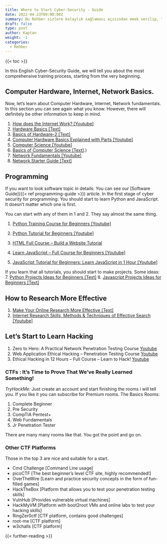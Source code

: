 ```yaml
---
title: Where to Start Cyber-Security - Guide
date: 2022-04-23T09:00:00Z
summary: Bu Rehber sizlere kolaylık sağlaması açısından emek verilip, tecrübeler neticesi ile yazılmıştır. Bu Rehber sizlere kolaylık sağlaması açısından emek verilip, tecrübeler neticesi ile yazılmıştır.
draft: false
type: post
author: Kaptan
weight: -1
categories:
  - Rehber
---
```


{{< toc >}}

In this English Cyber-Security Guide, we will tell you about the most comprehensive training process, starting from the very beginning.

## Computer Hardware, Internet, Network Basics.
Now, let’s learn about Computer Hardware, Internet, Network fundamentals. In this section you can see again what you know. However, there will definitely be other information to keep in mind.

1. [How does the Internet Work? [Youtube]](https://www.youtube.com/watch?v=x3c1ih2NJEg)
2. [Hardware Basics [Text]](https://web.stanford.edu/class/cs101/hardware-1.html)
3. [Basics of Hardware-2 [Text]](https://courses.lumenlearning.com/zeliite115/chapter/reading-hardware-2/)
4. [Computer Hardware Basics Explained with Parts [Youtube]](https://www.youtube.com/watch?v=3vSnVvtv_PQ)
5. [Computer Science [Youtube]](https://www.youtube.com/watch?v=tpIctyqH29Q&list=PL8dPuuaLjXtNlUrzyH5r6jN9ulIgZBpdo)
6. [Basics of Computer Science [Text]](https://www.uopeople.edu/blog/the-basics-of-computer-science-how-to-get-started/#:~:text=A%20computer%20consists%20of%20four,%2C%20speakers%2C%20etc.).)
7. [Network Fundamentals [Youtube]](https://www.youtube.com/watch?v=cNwEVYkx2Kk&list=PLDQaRcbiSnqF5U8ffMgZzS7fq1rHUI3Q8)
8. [Network Starter Guide [Text]](https://www.ibm.com/cloud/learn/networking-a-complete-guide)
  
## Programming
If you want to look software topic in details: You can see our [Software Guide]({{< ref programming-guide >}}) article. In the first stage of cyber ​​security for programming: You should start to learn Python and JavaScript. It doesn’t matter which one is first.

You can start with any of them in 1 and 2. They say almost the same thing.
1. [Python Training Course for Beginners [Youtube]](https://www.youtube.com/watch?v=rfscVS0vtbw)
2. [Python Tutorial for Beginners [Youtube]](https://www.youtube.com/watch?v=_uQrJ0TkZlc)

4. [HTML Full Course – Build a Website Tutorial](https://www.youtube.com/watch?v=pQN-pnXPaVg)
5. [Learn JavaScript – Full Course for Beginners [Youtube]](https://www.youtube.com/watch?v=PkZNo7MFNFg)
6. [JavaScript Tutorial for Beginners: Learn JavaScript in 1 Hour [Youtube]](https://www.youtube.com/watch?v=W6NZfCO5SIk)

If you learn that all tutorials, you should start to make projects. Some ideas:
7. [Python Projects Ideas for Beginners [Text]](https://www.upgrad.com/blog/python-projects-ideas-topics-beginners/)
8. [Javascript Projects Ideas for Beginners [Text]](https://www.upgrad.com/blog/javascript-project-ideas-beginners/)

## How to Research More Effective

1. [Make Your Online Research More Effective [Text]](https://ivypanda.com/blog/make-your-online-research-more-effective-8-super-hacks/)
2. [Internet Research Skills, Methods & Techniques of Effective Search [Youtube]](https://www.youtube.com/watch?v=xPfavwaYHaA)

## Let’s Start to Learn Hacking
1. Zero to Hero: A Practical Network Penetration Testing Course [Youtube](https://www.youtube.com/watch?v=qlK174d_uu8&list=PLLKT__MCUeiwBa7d7F_vN1GUwz_2TmVQj)
2. Web Application Ethical Hacking – Penetration Testing Course [Youtube](https://www.youtube.com/watch?v=X4eRbHgRawI)
3. Ethical Hacking in 12 Hours – Full Course – Learn to Hack! [Youtube](https://www.youtube.com/watch?v=fNzpcB7ODxQ)

### CTFs : It’s Time to Prove That We’ve Really Learned Something!
*TryHackMe:*
Just create an account and start finishing the rooms i will tell you. If you like it you can subscribe for Premium rooms.
The Basics Rooms:
1.  Complete Beginner
2.  Pre Security
3.  CompTIA Pentest+
4.  Web Fundamentals
5.  Jr Penetration Tester

There are many many rooms like that. You got the point and go on.

### Other CTF Platforms

Those in the top 3 are nice and suitable for a start.
- Cmd Challenge [Command Line usage]
- picoCTF [The best beginner’s level CTF site, highly recommended!]
- OverTheWire [Learn and practice security concepts in the form of fun-filled games]
- HackTheBox [Platform that allows you to test your penetration testing skills]
- VulnHub [Provides vulnerable virtual machines]
- HackMyVM [Platform with boot2root VMs and online labs to test your hacking skills]
- RingZer0ctf [CTF platform, contains good challenges]
- root-me [CTF platform]
- w3challs [CTF platform]

{{< further-reading >}}


